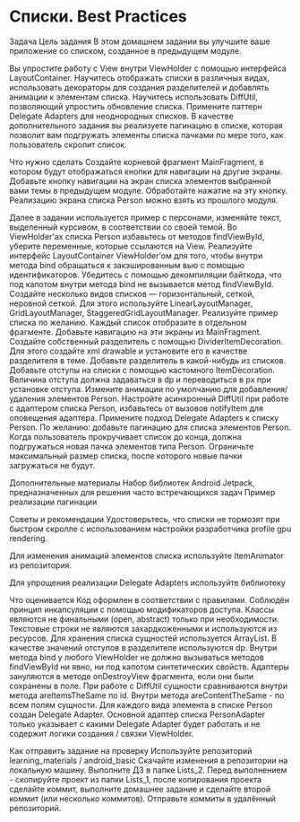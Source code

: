 # Списки. Best Practices
Задача
Цель задания
В этом домашнем задании вы улучшите ваше приложение со списком, созданное в предыдущем модуле.

Вы упростите работу с View внутри ViewHolder с помощью интерфейса LayoutContainer.
Научитесь отображать списки в различных видах, использовать декораторы для создания разделителей 
и добавлять анимации к элементам списка.
Научитесь использовать DiffUtil, позволяющий упростить обновление списка.
Примените паттерн Delegate Adapters для неоднородных списков.
В качестве дополнительного задания вы реализуете пагинацию в списке, которая позволит вам подгружать 
элементы списка пачками по мере того, как пользователь скролит список.


Что нужно сделать
Создайте корневой фрагмент MainFragment, в котором будут отображаться кнопки для навигации на другие
 экраны. Добавьте кнопку навигации на экран списка элементов выбранной вами темы в предыдущем 
 модуле. Обработайте нажатие на эту кнопку. Реализацию экрана списка Person можно взять из 
 прошлого модуля.

Далее в задании используется пример c персонами, изменяйте текст, выделенный курсивом, в 
соответствии со своей темой.
 Во ViewHolder’ах списка Person избавьтесь от методов findViewById, уберите переменные, которые 
 ссылаются на View. Реализуйте интерфейс LayoutContainer ViewHolder’ом для того, чтобы внутри 
 метода bind обращаться к закэшированным вью с помощью идентификаторов. Убедитесь с помощью 
 декомпиляции байткода, что под капотом внутри метода bind не вызывается метод findViewById.
Создайте несколько видов списков — горизонтальный, сеткой, неровной сеткой. Для этого используйте 
LinearLayoutManager, GridLayoutManager, StaggeredGridLayoutManager. Реализуйте пример списка по 
желанию. Каждый список отобразите в отдельном фрагменте. Добавьте навигацию на эти экраны из 
MainFragment.
Создайте собственный разделитель с помощью DividerItemDecoration. Для этого создайте xml drawable 
и установите его в качестве разделителя в теме. Добавьте разделитель в какой-нибудь из списков.
Добавьте отступы на списки с помощью кастомного ItemDecoration. Величина отступа должна задаваться 
в dp и переводиться в px при установке отступа.
Измените анимации по умолчанию для добавления/удаления элементов Person.
Настройте асинхронный DiffUtil при работе с адаптером списка Person, избавьтесь от вызовов 
notifyItem для оповещения адаптера.
Примените подход Delegate Adapters к списку Person.
По желанию: добавьте пагинацию для списка элементов Person. Когда пользователь прокручивает список 
до конца, должна подгружаться новая пачка элементов типа Person. Ограничьте максимальный размер 
списка, после которого новые пачки загружаться не будут.

Дополнительные материалы
Набор библиотек Android Jetpack, предназначенных для решения часто встречающихся задач
Пример реализации пагинации

Советы и рекомендации
Удостоверьтесь, что списки не тормозят при быстром скролле с использованием настройки разработчика 
profile gpu rendering.

Для изменения анимаций элементов списка используйте ItemAnimator из репозитория.

Для упрощения реализации Delegate Adapters используйте библиотеку



Что оценивается
Код оформлен в соответствии с правилами.
Соблюдён принцип инкапсуляции с помощью модификаторов доступа.
Классы являются не финальными (open, abstract) только при необходимости.
Текстовые строки не являются захардкоженными и используются из ресурсов.
Для хранения списка сущностей используется ArrayList.
В качестве значений отступов в разделителе используются dp.
Внутри метода bind у любого ViewHolder не должно вызываться методов findViewById ни явно, ни под 
капотом синтетических свойств.
Адаптеры зануляются в методе onDestroyView фрагмента, если они были сохранены в поле.
При работе с DiffUtil сущности сравниваются внутри метода areItemsTheSame по id. Внутри метода 
areContentTheSame - по всем полям сущности.
Для каждого вида элемента в списке Person создан Delegate Adapter. Основной адаптер списка 
PersonAdapter только указывает с какими Delegate Adapter будет работать и не содержит логики 
создания / связки ViewHolder.

Как отправить задание на проверку
Используйте репозиторий learning_materials / android_basic
Скачайте изменения в репозитории на локальную машину.
Выполните ДЗ в папке Lists_2. 
Перед выполнением - скопируйте проект из папки Lists_1, после копирования проекта сделайте коммит, 
выполните домашнее задание и сделайте второй коммит (или несколько коммитов). 
Отправьте коммиты в удалённый репозиторий.